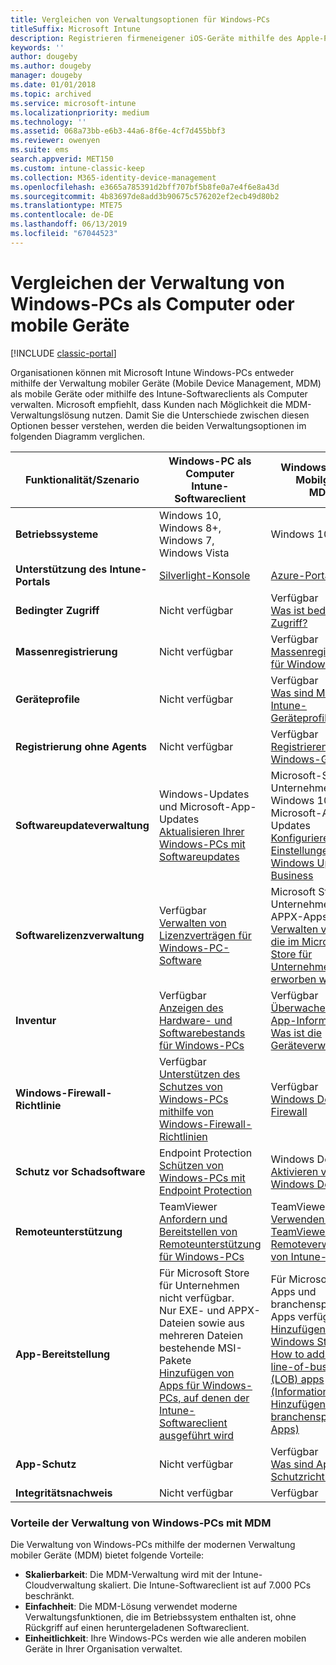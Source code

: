 ```yaml
---
title: Vergleichen von Verwaltungsoptionen für Windows-PCs
titleSuffix: Microsoft Intune
description: Registrieren firmeneigener iOS-Geräte mithilfe des Apple-Programms zur Geräteregistrierung (DEP) oder Apple Configurator.
keywords: ''
author: dougeby
ms.author: dougeby
manager: dougeby
ms.date: 01/01/2018
ms.topic: archived
ms.service: microsoft-intune
ms.localizationpriority: medium
ms.technology: ''
ms.assetid: 068a73bb-e6b3-44a6-8f6e-4cf7d455bbf3
ms.reviewer: owenyen
ms.suite: ems
search.appverid: MET150
ms.custom: intune-classic-keep
ms.collection: M365-identity-device-management
ms.openlocfilehash: e3665a785391d2bff707bf5b8fe0a7e4f6e8a43d
ms.sourcegitcommit: 4b83697de8add3b90675c576202ef2ecb49d80b2
ms.translationtype: MTE75
ms.contentlocale: de-DE
ms.lasthandoff: 06/13/2019
ms.locfileid: "67044523"
---
```

# <a name="compare-managing-windows-pcs-as-computers-or-mobile-devices"></a>Vergleichen der Verwaltung von Windows-PCs als Computer oder mobile Geräte

[!INCLUDE [classic-portal](includes/classic-portal.md)]

Organisationen können mit Microsoft Intune Windows-PCs entweder mithilfe der Verwaltung mobiler Geräte (Mobile Device Management, MDM) als mobile Geräte oder mithilfe des Intune-Softwareclients als Computer verwalten.  Microsoft empfiehlt, dass Kunden nach Möglichkeit die MDM-Verwaltungslösung nutzen. Damit Sie die Unterschiede zwischen diesen Optionen besser verstehen, werden die beiden Verwaltungsoptionen im folgenden Diagramm verglichen.

|**Funktionalität/Szenario** |**Windows-PC als Computer**<br>Intune-Softwareclient | **Windows-PC als Mobilgerät**<br>MDM |
|--------------|-------------------------------|-------------------------------|
|**Betriebssysteme** |Windows 10, Windows 8+, Windows 7, Windows Vista | Windows 10+ |
|**Unterstützung des Intune-Portals** |[Silverlight-Konsole](https://manage.microsoft.com)|[Azure-Portal](https://portal.azure.com) |
|**Bedingter Zugriff**|Nicht verfügbar|Verfügbar <br>[Was ist bedingter Zugriff?](conditional-access.md)|
|**Massenregistrierung**|Nicht verfügbar|Verfügbar <br>[Massenregistrierung für Windows-Geräte](windows-bulk-enroll.md)|
|**Geräteprofile**|Nicht verfügbar|Verfügbar <br>[Was sind Microsoft Intune-Geräteprofile?](device-profiles.md)|
|**Registrierung ohne Agents**|Nicht verfügbar |Verfügbar<br>[Registrieren von Windows-Geräten](windows-enroll.md)|
|**Softwareupdateverwaltung**| Windows-Updates und Microsoft-App-Updates<br>[Aktualisieren Ihrer Windows-PCs mit Softwareupdates](keep-windows-pcs-up-to-date-with-software-updates-in-microsoft-intune.md)|Microsoft-Store für Unternehmen für Windows 10 und Microsoft-Apps-Updates<br> [Konfigurieren von Einstellungen für Windows Update for Business](windows-update-for-business-configure.md) |
|**Softwarelizenzverwaltung**|Verfügbar <br>[Verwalten von Lizenzverträgen für Windows-PC-Software](manage-license-agreements-for-windows-pc-software-in-microsoft-intune.md)|Microsoft Store für Unternehmen (nur APPX-Apps)<br>[Verwalten von Apps, die im Microsoft Store für Unternehmen erworben wurden](windows-store-for-business.md)|
|**Inventur**|Verfügbar <br>[Anzeigen des Hardware- und Softwarebestands für Windows-PCs](view-hardware-and-software-inventory-for-windows-pcs-in-microsoft-intune.md)|Verfügbar <br>[Überwachen von App-Informationen](apps-monitor.md)<br>[Was ist die Geräteverwaltung?](device-management.md)|
|**Windows-Firewall-Richtlinie**|Verfügbar <br>[Unterstützen des Schutzes von Windows-PCs mithilfe von Windows-Firewall-Richtlinien](help-protect-windows-pcs-using-windows-firewall-policies-in-microsoft-intune.md) |Verfügbar <br>[Windows Defender Firewall](endpoint-protection-windows-10.md#windows-defender-firewall)|
|**Schutz vor Schadsoftware**|Endpoint Protection<br>[Schützen von Windows-PCs mit Endpoint Protection](help-secure-windows-pcs-with-endpoint-protection-for-microsoft-intune.md)|Windows Defender<br>[Aktivieren von Windows Defender](advanced-threat-protection.md)|
|**Remoteunterstützung** |TeamViewer<br>[Anfordern und Bereitstellen von Remoteunterstützung für Windows-PCs](request-and-provide-remote-assistance-for-windows-pcs-in-microsoft-intune.md)|TeamViewer<br> [Verwenden von TeamViewer für die Remoteverwaltung von Intune-Geräten](teamviewer-support.md) |
|**App-Bereitstellung** | Für Microsoft Store für Unternehmen nicht verfügbar.<br>Nur EXE- und APPX-Dateien sowie aus mehreren Dateien bestehende MSI-Pakete<br>[Hinzufügen von Apps für Windows-PCs, auf denen der Intune-Softwareclient ausgeführt wird](add-apps-for-windows-pcs-in-microsoft-intune.md)|Für Microsoft Store-Apps und branchenspezifische Apps verfügbar<br>[Hinzufügen von Windows Store-Apps](store-apps-windows.md)<br>[How to add Windows line-of-business (LOB) apps (Informationen zum Hinzufügen branchenspezifischer Apps)](lob-apps-windows.md)|
|**App-Schutz**|Nicht verfügbar|Verfügbar <br>[Was sind App-Schutzrichtlinien?](app-protection-policy.md)|
|**Integritätsnachweis**|Nicht verfügbar|Verfügbar|


### <a name="advantages-of-mdm-windows-pc-management"></a>Vorteile der Verwaltung von Windows-PCs mit MDM
Die Verwaltung von Windows-PCs mithilfe der modernen Verwaltung mobiler Geräte (MDM) bietet folgende Vorteile:
- **Skalierbarkeit**: Die MDM-Verwaltung wird mit der Intune-Cloudverwaltung skaliert. Die Intune-Softwareclient ist auf 7.000 PCs beschränkt.
- **Einfachheit**: Die MDM-Lösung verwendet moderne Verwaltungsfunktionen, die im Betriebssystem enthalten ist, ohne Rückgriff auf einen heruntergeladenen Softwareclient.
- **Einheitlichkeit**: Ihre Windows-PCs werden wie alle anderen mobilen Geräte in Ihrer Organisation verwaltet.
<!-- - **Cloud optimization** - -->
